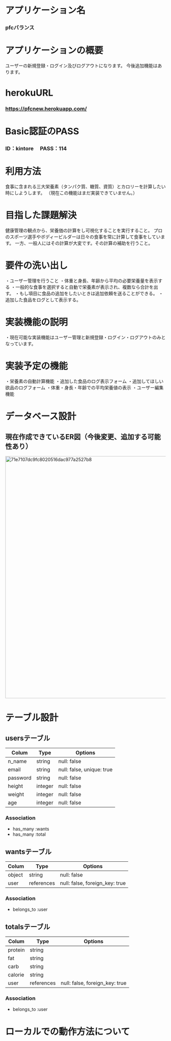 # アプリケーション名
### pfcバランス

# アプリケーションの概要
ユーザーの新規登録・ログイン及びログアウトになります。
今後追加機能はあります。

# herokuURL
### https://pfcnew.herokuapp.com/ 

# Basic認証のPASS
### ID：kintore　 PASS：114

# 利用方法
食事に含まれる三大栄養素（タンパク質、糖質、資質）とカロリーを計算したい時にしようします。
（現在この機能はまだ実装できていません。）

# 目指した課題解決
健康管理の観点から、栄養価の計算をし可視化することを実行すること。
プロのスポーツ選手やボディービルダーは日々の食事を常に計算して食事をしています。
一方、一般人にはその計算が大変です。その計算の補助を行うこと。

# 要件の洗い出し
・ユーザー管理を行うこと
・体重と身長、年齢から平均の必要栄養量を表示する
・一般的な食事を選択すると自動で栄養素が表示され、複数なら合計を出す。
・もし項目に食品の追加をしたいときは追加依頼を送ることができる。
・追加した食品をログとして表示する。

# 実装機能の説明
・現在可能な実装機能はユーザー管理と新規登録・ログイン・ログアウトのみとなっています。

# 実装予定の機能
・栄養素の自動計算機能
・追加した食品のログ表示フォーム
・追加してほしい欲品のログフォーム
・体重・身長・年齢での平均栄養値の表示
・ユーザー編集機能

# データベース設計
## 現在作成できているER図（今後変更、追加する可能性あり）
<img width="761" alt="71e7107dc9fc8020516dac977a2527b8" src="https://user-images.githubusercontent.com/83645227/123307489-81b91f80-d55d-11eb-8d64-44940aa5605d.png">

# テーブル設計

## usersテーブル

| Colum    | Type    | Options                   |
| -------- | ------- | ------------------------- |
| n_name   | string  | null: false               |
| email    | string  | null: false, unique: true |
| password | string  | null: false               |
| height   | integer | null: false               |
| weight   | integer | null: false               |
| age      | integer | null: false               |

### Association

- has_many :wants
- has_many :total

## wantsテーブル

| Colum  | Type       | Options                        |
| ------ | ---------- | ------------------------------ |
| object | string     | null: false                    |
| user   | references | null: false, foreign_key: true |

### Association

- belongs_to :user

## totalsテーブル

| Colum   | Type       | Options                        |
| ------- | ---------- | ------------------------------ |
| protein | string     |                                |
| fat     | string     |                                |
| carb    | string     |                                |
| calorie | string     |                                |
| user    | references | null: false, foreign_key: true |

### Association

- belongs_to :user

# ローカルでの動作方法について

